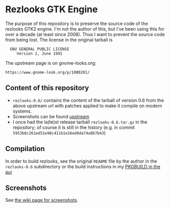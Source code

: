 # Rezlooks GTK Engine

The purpose of this repository is to preserve the source code of the rezlooks GTK2 engine.
I'm not the author of this, but I've been using this for over a decade (at
least since 2008). Thus I want to prevent the source code from being lost. The
license in the original tarball is

      GNU GENERAL PUBLIC LICENSE
         Version 2, June 1991

The upstream page is on gnome-looks.org:

    https://www.gnome-look.org/p/1080201/


## Content of this repository

  - `rezlooks-0.6/` contains the content of the tarball of version 0.6
    from the above upstream url with patches applied to make it compile on modern
    systems.
  - Screenshots can be found [upstream](https://www.gnome-look.org/p/1080201/)
  - I once had the la(te)st release tarball `rezlooks-0.6.tar.gz` in the repository;
    of course it is still in the history (e.g. in commit
    `5953b8c261ed51e90c411b1e16ed8da74a0b7b43`)

## Compilation

In order to build rezlooks, see the original `README` file by the author in the
`rezlooks-0.6` subdirectory or the build instructions in my [PKGBUILD in the
aur](https://aur.archlinux.org/packages/gtk-engine-rezlooks)

## Screenshots

See [the wiki page for screenshots](https://github.com/t-wissmann/rezlooks-gtk-engine/wiki).
